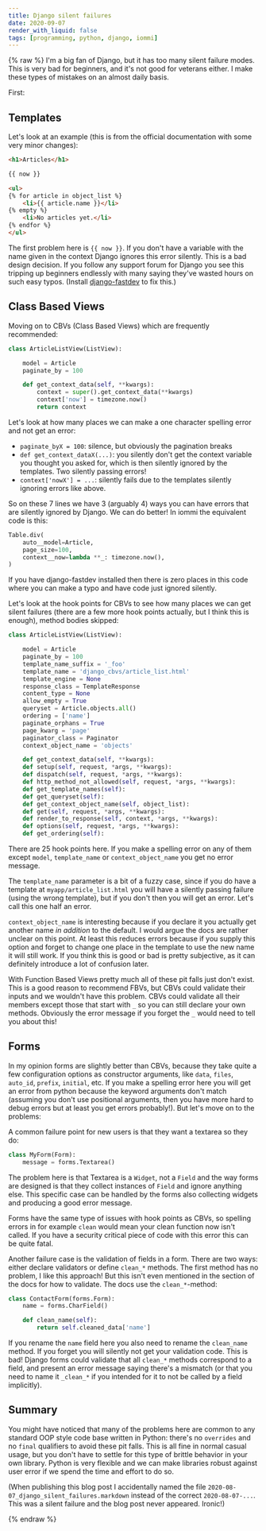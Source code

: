 ```yaml
---
title: Django silent failures
date: 2020-09-07
render_with_liquid: false
tags: [programming, python, django, iommi]
---
```

{% raw %}
I'm a big fan of Django, but it has too many silent failure modes. This is very bad for beginners, and it's not good for veterans either. I make these types of mistakes on an almost daily basis. 

First:

## Templates

Let's look at an example (this is from the official documentation with some very minor changes):


```html
<h1>Articles</h1>

{{ now }}

<ul>
{% for article in object_list %}
    <li>{{ article.name }}</li>
{% empty %}
    <li>No articles yet.</li>
{% endfor %}
</ul>
```

The first problem here is `{{ now }}`. If you don't have a variable with the name given in the context Django ignores this error silently. This is a bad design decision. If you follow any support forum for Django you see this tripping up beginners endlessly with many saying they've wasted hours on such easy typos. (Install [django-fastdev](https://github.com/boxed/django-fastdev) to fix this.)

## Class Based Views

Moving on to CBVs (Class Based Views) which are frequently recommended:

```python
class ArticleListView(ListView):

    model = Article
    paginate_by = 100

    def get_context_data(self, **kwargs):
        context = super().get_context_data(**kwargs)
        context['now'] = timezone.now()
        return context
```

Let's look at how many places we can make a one character spelling error and not get an error:

* `paginate_byX = 100`: silence, but obviously the pagination breaks
* `def get_context_dataX(...)`: you silently don't get the context variable you thought you asked for, which is then silently ignored by the templates. Two silently passing errors!
* `context['nowX'] = ...`: silently fails due to the templates silently ignoring errors like above.

So on these 7 lines we have 3 (arguably 4) ways you can have errors that are silently ignored by Django. We can do better! In iommi the equivalent code is this:

```python
Table.div(
    auto__model=Article,
    page_size=100, 
    context__now=lambda **_: timezone.now(),
)
```

If you have django-fastdev installed then there is zero places in this code where you can make a typo and have code just ignored silently.

Let's look at the hook points for CBVs to see how many places we can get silent failures (there are a few more hook points actually, but I think this is enough), method bodies skipped:

```python
class ArticleListView(ListView):

    model = Article
    paginate_by = 100
    template_name_suffix = '_foo'
    template_name = 'django_cbvs/article_list.html'
    template_engine = None
    response_class = TemplateResponse
    content_type = None
    allow_empty = True
    queryset = Article.objects.all()
    ordering = ['name']
    paginate_orphans = True
    page_kwarg = 'page'
    paginator_class = Paginator
    context_object_name = 'objects'

    def get_context_data(self, **kwargs):
    def setup(self, request, *args, **kwargs):
    def dispatch(self, request, *args, **kwargs):
    def http_method_not_allowed(self, request, *args, **kwargs):
    def get_template_names(self):
    def get_queryset(self):
    def get_context_object_name(self, object_list):
    def get(self, request, *args, **kwargs):
    def render_to_response(self, context, *args, **kwargs):
    def options(self, request, *args, **kwargs):
    def get_ordering(self):
```

There are 25 hook points here. If you make a spelling error on any of them except `model`, `template_name` or `context_object_name` you get no error message. 

The `template_name` parameter is a bit of a fuzzy case, since if you do have a template at `myapp/article_list.html` you will have a silently passing failure (using the wrong template), but if you don't then you will get an error. Let's call this one half an error. 

`context_object_name` is interesting because if you declare it you actually get another name *in addition* to the default. I would argue the docs are rather unclear on this point. At least this reduces errors because if you supply this option and forget to change one place in the template to use the new name it will still work. If you think this is good or bad is pretty subjective, as it can definitely introduce a lot of confusion later.

With Function Based Views pretty much all of these pit falls just don't exist. This is a good reason to recommend FBVs, but CBVs could validate their inputs and we wouldn't have this problem. CBVs could validate all their members except those that start with `_` so you can still declare your own methods. Obviously the error message if you forget the `_` would need to tell you about this!

## Forms

In my opinion forms are slightly better than CBVs, because they take quite a few configuration options as constructor arguments, like `data`, `files`, `auto_id`, `prefix`, `initial`, etc. If you make a spelling error here you will get an error from python because the keyword arguments don't match (assuming you don't use positional arguments, then you have more hard to debug errors but at least you get errors probably!). But let's move on to the problems:

A common failure point for new users is that they want a textarea so they do:

```python
class MyForm(Form):
    message = forms.Textarea()
```

The problem here is that Textarea is a `Widget`, not a `Field` and the way forms are designed is that they collect instances of `Field` and ignore anything else. This specific case can be handled by the forms also collecting widgets and producing a good error message.

Forms have the same type of issues with hook points as CBVs, so spelling errors in for example `clean` would mean your clean function now isn't called. If you have a security critical piece of code with this error this can be quite fatal. 

Another failure case is the validation of fields in a form. There are two ways: either declare validators or define `clean_*` methods. The first method has no problem, I like this approach! But this isn't even mentioned in the section of the docs for how to validate. The docs use the `clean_*`-method:

```python
class ContactForm(forms.Form):
    name = forms.CharField()

    def clean_name(self):
        return self.cleaned_data['name']
```

If you rename the `name` field here you also need to rename the `clean_name` method. If you forget you will silently not get your validation code. This is bad! Django forms could validate that all `clean_*` methods correspond to a field, and present an error message saying there's a mismatch (or that you need to name it `_clean_*` if you intended for it to not be called by a field implicitly).

## Summary

You might have noticed that many of the problems here are common to any standard OOP style code base written in Python: there's no `overrides` and no `final` qualifiers to avoid these pit falls. This is all fine in normal casual usage, but you don't have to settle for this type of brittle behavior in your own library. Python is very flexible and we can make libraries robust against user error if we spend the time and effort to do so. 


(When publishing this blog post I accidentally named the file `2020-08-07_django_silent_failures.markdown` instead of the correct `2020-08-07-...`. This was a silent failure and the blog post never appeared. Ironic!)

{% endraw %}
